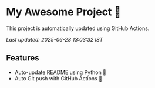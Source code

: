 # My Awesome Project 🚀

This project is automatically updated using GitHub Actions.

_Last updated: 2025-06-28 13:03:32 IST_

## Features
- Auto-update README using Python 🐍
- Auto Git push with GitHub Actions 🤖
